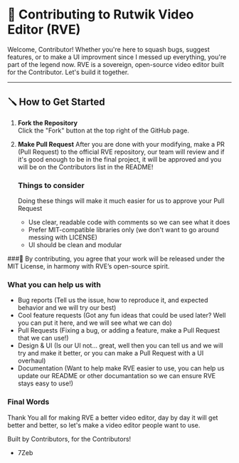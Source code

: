 # 🧙 Contributing to Rutwik Video Editor (RVE)

Welcome, Contributor! Whether you're here to squash bugs, suggest features, or to make a UI improvment since I messed up everything, you're part of the legend now. RVE is a sovereign, open-source video editor built for the Contributor. Let's build it together.

---

## 🪛 How to Get Started

1. **Fork the Repository**  
   Click the "Fork" button at the top right of the GitHub page.

2. **Make Pull Request**
   After you are done with your modifying, make a PR (Pull Request) to the official RVE repository, our team will review and if it's good enough to be in the final project, it will be approved and you will be on the Contributors list in the README!

   ### Things to consider
   Doing these things will make it much easier for us to approve your Pull Request

   - Use clear, readable code with comments so we can see what it does
   - Prefer MIT-compatible libraries only (we don't want to go around messing with LICENSE)
   - UI should be clean and modular

  ###📃 By contributing, you agree that your work will be released under the MIT License, in harmony with RVE’s open-source spirit.

  ### What you can help us with
  - Bug reports (Tell us the issue, how to reproduce it, and expected behavior and we will try our best)
  - Cool feature requests (Got any fun ideas that could be used later? Well you can put it here, and we will see what we can do)
  - Pull Requests (Fixing a bug, or adding a feature, make a Pull Request that we can use!)
  - Design & UI (Is our UI not... great, well then you can tell us and we will try and make it better, or you can make a Pull Request with a UI overhaul)
  - Documentation (Want to help make RVE easier to use, you can help us update our README or other documantation so we can ensure RVE stays easy to use!)


### Final Words
Thank You all for making RVE a better video editor, day by day it will get better and better, so let's make a video editor people want to use.

Built by Contributors, for the Contributors!

- 7Zeb
